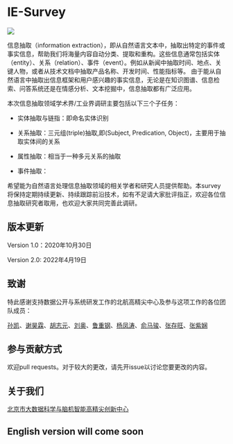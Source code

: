 # IE-Survey 

![](https://img.shields.io/github/last-commit/BDBC-KG-NLP/IE-Survey?color=blue)

信息抽取（information extraction），即从自然语言文本中，抽取出特定的事件或事实信息，帮助我们将海量内容自动分类、提取和重构。这些信息通常包括实体（entity）、关系（relation）、事件（event）。例如从新闻中抽取时间、地点、关键人物，或者从技术文档中抽取产品名称、开发时间、性能指标等。
由于能从自然语言中抽取出信息框架和用户感兴趣的事实信息，无论是在知识图谱、信息检索、问答系统还是在情感分析、文本挖掘中，信息抽取都有广泛应用。

本次信息抽取领域学术界/工业界调研主要包括以下三个子任务：

- 实体抽取与链指：即命名实体识别
- 关系抽取：三元组(triple)抽取,即(Subject, Predication, Object)，主要用于抽取实体间的关系
- 属性抽取：相当于一种多元关系的抽取

- 事件抽取：

希望能为自然语言处理信息抽取领域的相关学者和研究人员提供帮助。本survey将保持定期持续更新、持续跟踪前沿技术，如有不足请大家批评指正，欢迎各位信息抽取研究者取用，也欢迎大家共同完善此调研。

## 版本更新

Version 1.0：2020年10月30日

Version 2.0:   2022年4月19日

## 致谢

特此感谢支持数据公开与系统研发工作的北航高精尖中心及参与这项工作的各位团队成员：

[孙凯](https://github.com/sunkaikai)、[谢昊霖]()、[胡志元](https://github.com/zhiyuanhubj)、[刘奥]()、[鲁重钢]()、[杨凤涛](https://github.com/Johnathan-Y)、[俞马骏](https://github.com/deathpooool)、[张存旺](https://github.com/PierreZhangcw)、[张紫娴](https://github.com/zzx1997zzx)



## 参与贡献方式

欢迎pull requests。对于较大的更改，请先开issue以讨论您要更改的内容。

## 关于我们

[北京市大数据科学与脑机智能高精尖创新中心](http://bdbc.buaa.edu.cn/?lang=zh)

## English version will come soon
